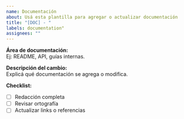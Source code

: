 ```yaml
---
name: Documentación
about: Usá esta plantilla para agregar o actualizar documentación
title: "[DOC] - "
labels: documentation"
assignees: ""
---
```


**Área de documentación:**  
Ej: README, API, guías internas.

**Descripción del cambio:**  
Explicá qué documentación se agrega o modifica.

**Checklist:**  
- [ ] Redacción completa
- [ ] Revisar ortografía
- [ ] Actualizar links o referencias